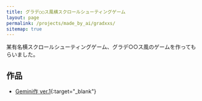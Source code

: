 ```yaml
---
title: グラデ○○ス風横スクロールシューティングゲーム
layout: page
permalink: /projects/made_by_ai/gradxxs/
sitemap: true
---
```

某有名横スクロールシューティングゲーム、グラデ○○ス風のゲームを作ってもらいました。

## 作品
- [Gemini作 ver.1](./gemini-01/){:target="_blank"}
